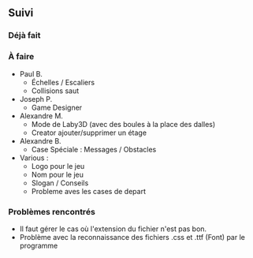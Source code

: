 ## Suivi
### Déjà fait

### À faire
 - Paul B.
   * Échelles / Escaliers
   * Collisions saut 
 - Joseph P.
   * Game Designer
 - Alexandre M.
   * Mode de Laby3D (avec des boules à la place des dalles)
   * Creator ajouter/supprimer un étage
 - Alexandre B.
   * Case Spéciale : Messages / Obstacles
 - Various :
   * Logo pour le jeu
   * Nom pour le jeu
   * Slogan / Conseils
   * Probleme aves les cases de depart

### Problèmes rencontrés
 * Il faut gérer le cas où l'extension du fichier n'est pas bon.
 * Problème avec la reconnaissance des fichiers .css et .ttf (Font) par le programme
